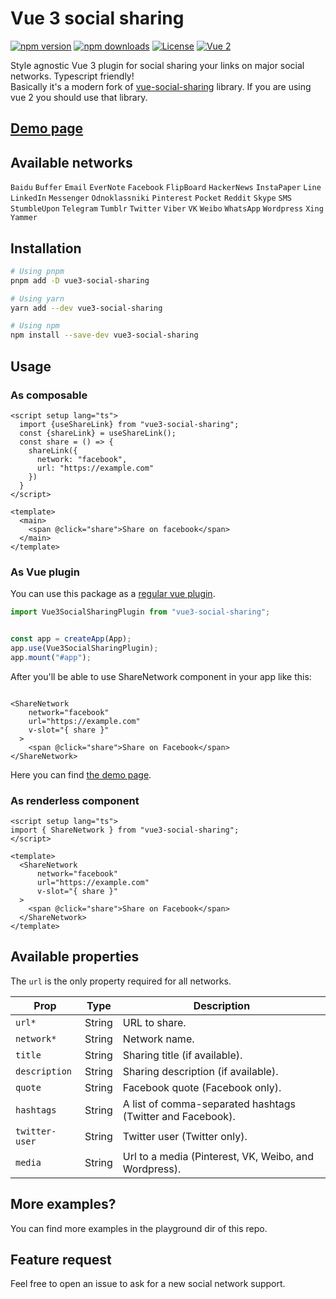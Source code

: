 # Vue 3 social sharing

[![npm version][npm-version-src]][npm-version-href]
[![npm downloads][npm-downloads-src]][npm-downloads-href]
[![License][license-src]][license-href]
<a href="https://vuejs.org/"><img src="https://img.shields.io/badge/vue-3.x-brightgreen.svg?style=flat-square" alt="Vue 2"></a>

Style agnostic Vue 3 plugin for social sharing your links on major social networks.
Typescript friendly! <br/>
Basically it's a modern fork of [vue-social-sharing](https://github.com/nicolasbeauvais/vue-social-sharing) library.
If you are using vue 2 you should use that library.

## [Demo page](https://stackblitz.com/edit/vue3-social-sharing-plugin?file=src%2FApp.vue)

## Available networks

`Baidu`
`Buffer`
`Email`
`EverNote`
`Facebook`
`FlipBoard`
`HackerNews`
`InstaPaper`
`Line`
`LinkedIn`
`Messenger`
`Odnoklassniki`
`Pinterest`
`Pocket`
`Reddit`
`Skype`
`SMS`
`StumbleUpon`
`Telegram`
`Tumblr`
`Twitter`
`Viber`
`VK`
`Weibo`
`WhatsApp`
`Wordpress`
`Xing`
`Yammer`

## Installation 

```bash
# Using pnpm
pnpm add -D vue3-social-sharing

# Using yarn
yarn add --dev vue3-social-sharing

# Using npm
npm install --save-dev vue3-social-sharing
```

## Usage

### As composable

```vue
<script setup lang="ts">
  import {useShareLink} from "vue3-social-sharing";
  const {shareLink} = useShareLink();
  const share = () => {
    shareLink({
      network: "facebook",
      url: "https://example.com"
    })
  }
</script>

<template>
  <main>
    <span @click="share">Share on facebook</span>
  </main>
</template>
```

### As Vue plugin

You can use this package as a [regular vue plugin](https://vuejs.org/guide/reusability/plugins.html#introduction). 

```typescript
import Vue3SocialSharingPlugin from "vue3-social-sharing";


const app = createApp(App);
app.use(Vue3SocialSharingPlugin);
app.mount("#app");
```

After you'll be able to use ShareNetwork component in your app like this:
```vue

<ShareNetwork
    network="facebook"
    url="https://example.com"
    v-slot="{ share }"
  >
    <span @click="share">Share on Facebook</span>
</ShareNetwork>

```
Here you can find [the demo page](https://stackblitz.com/edit/vue3-social-sharing-plugin?file=src%2FApp.vue).

### As renderless component

```vue
<script setup lang="ts">
import { ShareNetwork } from "vue3-social-sharing";
</script>

<template>
  <ShareNetwork
      network="facebook"
      url="https://example.com"
      v-slot="{ share }"
  >
    <span @click="share">Share on Facebook</span>
  </ShareNetwork>
</template>
```

## Available properties

The `url` is the only property required for all networks.


| Prop           | Type   | Description                                                |
|----------------|--------|------------------------------------------------------------|
| `url*`         | String | URL to share.                                              |
| `network*`     | String | Network name.                                              |
| `title`        | String | Sharing title (if available).                              |
| `description`  | String | Sharing description (if available).                        |
| `quote`        | String | Facebook quote (Facebook only).                            |
| `hashtags`     | String | A list of comma-separated hashtags (Twitter and Facebook). |
| `twitter-user` | String | Twitter user (Twitter only).                               |
| `media`        | String | Url to a media (Pinterest, VK, Weibo, and Wordpress).      |

## More examples?

You can find more examples in the playground dir of this repo.

## Feature request

Feel free to open an issue to ask for a new social network support.

<!-- Badges -->
[npm-version-src]: https://img.shields.io/npm/v/vue3-social-sharing/latest.svg?style=flat&colorA=18181B&colorB=28CF8D
[npm-version-href]: https://npmjs.com/package/vue3-social-sharing

[npm-downloads-src]: https://img.shields.io/npm/dm/vue3-social-sharing.svg?style=flat&colorA=18181B&colorB=28CF8D
[npm-downloads-href]: https://npmjs.com/package/vue3-social-sharing

[license-src]: https://img.shields.io/npm/l/vue3-social-sharing.svg?style=flat&colorA=18181B&colorB=28CF8D
[license-href]: https://npmjs.com/package/vue3-social-sharing
